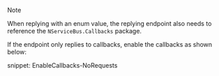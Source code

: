 > [!NOTE]
> When replying with an enum value, the replying endpoint also needs to reference the `NServiceBus.Callbacks` package.

If the endpoint only replies to callbacks, enable the callbacks as shown below:

snippet: EnableCallbacks-NoRequests